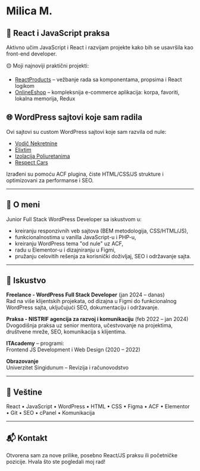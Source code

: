 # Milica M.

## 🔧 React i JavaScript praksa

Aktivno učim JavaScript i React i razvijam projekte kako bih se usavršila kao front-end developer.

🟡 Moji najnoviji praktični projekti:

- [ReactProducts](https://github.com/MilicaMicic1992/reactproducts) – vežbanje rada sa komponentama, propsima i React logikom  
- [OnlineEshop](https://github.com/MilicaMicic1992/onlineeshop) – kompleksnija e-commerce aplikacija: korpa, favoriti, lokalna memorija, Redux

## 🌐 WordPress sajtovi koje sam radila

Ovi sajtovi su custom WordPress sajtovi koje sam razvila od nule:

- [Vodič Nekretnine](https://vodicnekretnine.rs/)  
- [Elixtim](https://elixtim.rs/)  
- [Izolacija Poliuretanima](https://www.izolacijapoliuretanima.rs/)  
- [Respect Cars](https://respectcars.rs/)  

Izrađeni su pomoću ACF plugina, čiste HTML/CSS/JS strukture i optimizovani za performanse i SEO.

---

## 🧠 O meni

Junior Full Stack WordPress Developer sa iskustvom u:

- kreiranju responzivnih veb sajtova (BEM metodologija, CSS/HTML/JS),
- funkcionalnostima u vanilla JavaScript-u i PHP-u,
- kreiranju WordPress tema "od nule" uz ACF,
- radu u Elementor-u i dizajniranju u Figmi,
- pružanju celovitih rešenja za korisnički doživljaj, SEO i održavanje sajta.

---

## 📌 Iskustvo

**Freelance - WordPress Full Stack Developer** (jan 2024 – danas)  
Rad na više klijentskih projekata, od dizajna u Figmi do funkcionalnog WordPress sajta, uključujući SEO, dokumentaciju i održavanje.

**Praksa - NISTRIF agencija za razvoj i komunikaciju** (feb 2022 – jan 2024)  
Dvogodišnja praksa uz senior mentora, učestvovanje na projektima, društvene mreže, SEO, komunikacija s klijentima.

**ITAcademy** – programi:  
Frontend JS Development i Web Design (2020 – 2022)

**Obrazovanje**  
Univerzitet Singidunum – Revizija i računovodstvo

---

## 🎯 Veštine

React • JavaScript • WordPress • HTML • CSS • Figma • ACF • Elementor • Git • SEO • cPanel • Komunikacija

---

## 📬 Kontakt

Otvorena sam za nove prilike, posebno React/JS praksu ili početničke pozicije. Hvala što ste pogledali moj rad!
